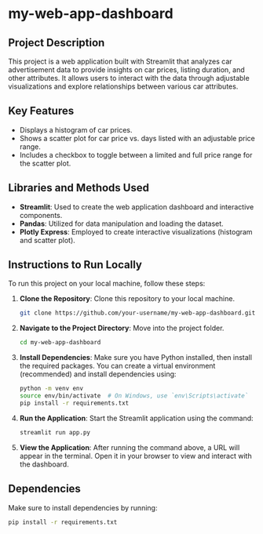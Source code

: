 # my-web-app-dashboard

## Project Description
This project is a web application built with Streamlit that analyzes car advertisement data to provide insights on car prices, listing duration, and other attributes. It allows users to interact with the data through adjustable visualizations and explore relationships between various car attributes.

## Key Features
- Displays a histogram of car prices.
- Shows a scatter plot for car price vs. days listed with an adjustable price range.
- Includes a checkbox to toggle between a limited and full price range for the scatter plot.

## Libraries and Methods Used
- **Streamlit**: Used to create the web application dashboard and interactive components.
- **Pandas**: Utilized for data manipulation and loading the dataset.
- **Plotly Express**: Employed to create interactive visualizations (histogram and scatter plot).

## Instructions to Run Locally
To run this project on your local machine, follow these steps:

1. **Clone the Repository**: Clone this repository to your local machine.
    ```bash
    git clone https://github.com/your-username/my-web-app-dashboard.git
    ```

2. **Navigate to the Project Directory**: Move into the project folder.
    ```bash
    cd my-web-app-dashboard
    ```

3. **Install Dependencies**: Make sure you have Python installed, then install the required packages. You can create a virtual environment (recommended) and install dependencies using:
    ```bash
    python -m venv env
    source env/bin/activate  # On Windows, use `env\Scripts\activate`
    pip install -r requirements.txt
    ```

4. **Run the Application**: Start the Streamlit application using the command:
    ```bash
    streamlit run app.py
    ```

5. **View the Application**: After running the command above, a URL will appear in the terminal. Open it in your browser to view and interact with the dashboard.

## Dependencies
Make sure to install dependencies by running:
```bash
pip install -r requirements.txt

